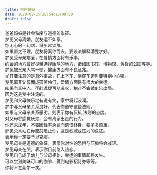 ```yaml
---
title: 爸爸妈妈
date: 2020-02-15T20:54:12+08:00
draft: false
---
```


爸爸妈妈是社会秩序与道德的象征。<br>
梦见父母离婚，朋友运不如意。<br>
你无心的一句话，将引起误解。<br>
如果置之不理，朋友将离你而去，要设法解释清楚才好。<br>
梦见受母亲疼爱，在爱情方面将有乐事。<br>
约会的地方最好尽量选择幽静的地方，诸如图书馆、博物馆、黄昏的公园等等。<br>
梦见被父亲大骂一顿，健康方面有不良征兆。<br>
尤其要注意的是意外事故，在上下车、横穿车道时要特别小心哪。<br>
梦见离开父母而成孤苦伶仃，爱情方面将有很大的幸运。<br>
如果有意中人，不必迟疑可以进攻，绝对不会被封杀出局。<br>
因为这是梦中注定的。<br>
梦见和父母快乐地有说有笑，家中将起波澜。<br>
梦中与父母亲关系良好，代表你遵守这些法则。<br>
如果与父母亲关系恶劣，则表示你有反抗 法则的态度。<br>
对父母将感觉厌烦，会有离家出走的行为。<br>
你还未成年，不要因轻率急躁而遗恨终身，要多多自重。<br>
梦见父亲站在你面前阻止你，这是权威或压力的象征。<br>
 表示你一定要予以克服。<br>
梦见母亲是道德的象征，表示你对性的恐惧与压抑将会减轻。<br>
梦见母亲在哭，表示你目前陷入热恋。<br>
梦见自己成了幼儿与父母相处，幸运的事情即将发生。<br>
可以尝到美昧可口的咖啡、得到电影招待券等等。<br>
你将不觉莞尔一笑。<br>
